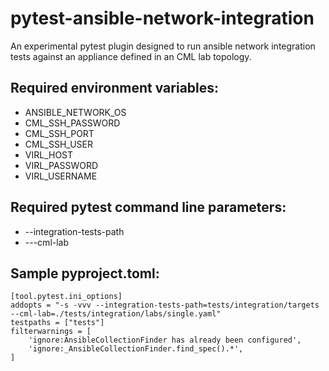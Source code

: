 # pytest-ansible-network-integration

An experimental pytest plugin designed to run ansible network integration tests against an appliance defined in an CML lab topology.

## Required environment variables:

- ANSIBLE_NETWORK_OS
- CML_SSH_PASSWORD
- CML_SSH_PORT
- CML_SSH_USER
- VIRL_HOST
- VIRL_PASSWORD
- VIRL_USERNAME

## Required pytest command line parameters:

- --integration-tests-path
- ---cml-lab

## Sample pyproject.toml:

```
[tool.pytest.ini_options]
addopts = "-s -vvv --integration-tests-path=tests/integration/targets --cml-lab=./tests/integration/labs/single.yaml"
testpaths = ["tests"]
filterwarnings = [
    'ignore:AnsibleCollectionFinder has already been configured',
    'ignore:_AnsibleCollectionFinder.find_spec().*',
]
```
